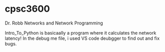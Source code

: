 # cpsc3600
Dr. Robb Networks and Network Programming 

Intro_To_Python is basicaally a program where it calculates the network latency! In the debug me file, i used VS code deubgger to find out and fix bugs. 
